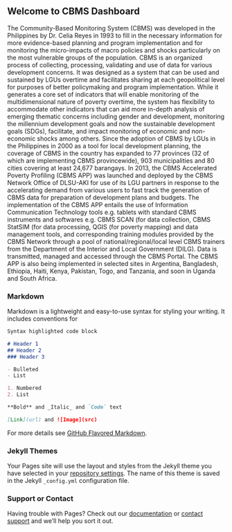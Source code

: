 ## Welcome to CBMS Dashboard

The Community-Based Monitoring System (CBMS) was developed in the Philippines by Dr. Celia Reyes in 1993 to fill in the necessary information for more evidence-based planning and program implementation and for monitoring the micro-impacts of macro policies and shocks particularly on the most vulnerable groups of the population. CBMS is an organized process of collecting, processing, validating and use of data for various development concerns. It was designed as a system that can be used and sustained by LGUs overtime and facilitates sharing at each geopolitical level for purposes of better policymaking and program implementation. While it generates a core set of indicators that will enable monitoring of the multidimensional nature of poverty overtime, the system has flexibility to accommodate other indicators that can aid more in-depth analysis of emerging thematic concerns including gender and development, monitoring the millennium development goals and now the sustainable development goals (SDGs), facilitate, and impact monitoring of economic and non-economic shocks among others. Since the adoption of CBMS by LGUs in the Philippines in 2000 as a tool for local development planning, the coverage of CBMS in the country has expanded to 77 provinces (32 of which are implementing CBMS provincewide), 903 municipalities and 80 cities covering at least 24,677 barangays. In 2013, the CBMS Accelerated Poverty Profiling (CBMS APP) was launched and deployed by the CBMS Network Office of DLSU-AKI for use of its LGU partners in response to the accelerating demand from various users to fast track the generation of CBMS data for preparation of development plans and budgets. The implementation of the CBMS APP entails the use of Information Communication Technology tools e.g. tablets with standard CBMS instruments and softwares e.g. CBMS SCAN (for data collection, CBMS StatSIM (for data processing, QGIS (for poverty mapping) and data management tools, and corresponding training modules provided by the CBMS Network through a pool of national/regional/local level CBMS trainers from the Department of the Interior and Local Government (DILG). Data is transmitted, managed and accessed through the CBMS Portal. The CBMS APP is also being implemented in selected sites in Argentina, Bangladesh, Ethiopia, Haiti, Kenya, Pakistan, Togo, and Tanzania, and soon in Uganda and South Africa.

### Markdown

Markdown is a lightweight and easy-to-use syntax for styling your writing. It includes conventions for

```markdown
Syntax highlighted code block

# Header 1
## Header 2
### Header 3

- Bulleted
- List

1. Numbered
2. List

**Bold** and _Italic_ and `Code` text

[Link](url) and ![Image](src)
```

For more details see [GitHub Flavored Markdown](https://guides.github.com/features/mastering-markdown/).

### Jekyll Themes

Your Pages site will use the layout and styles from the Jekyll theme you have selected in your [repository settings](https://github.com/rickrick100/rickrick100.github.io/settings). The name of this theme is saved in the Jekyll `_config.yml` configuration file.

### Support or Contact

Having trouble with Pages? Check out our [documentation](https://help.github.com/categories/github-pages-basics/) or [contact support](https://github.com/contact) and we’ll help you sort it out.

